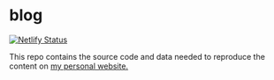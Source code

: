 # blog

[![Netlify Status](https://api.netlify.com/api/v1/badges/a92d547c-244a-4b77-8d21-b7d91173b93b/deploy-status)](https://app.netlify.com/sites/mooreaw-blogdown/deploys)

This repo contains the source code and data needed to reproduce the content on [my personal website.](https://ndrewwm.com)
